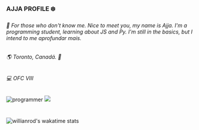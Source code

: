 ###  AJJA PROFILE ❄️

###### 🌠 For those who don't know me. Nice to meet you, my name is Ajja. I'm a programming student, learning about JS and Py. I'm still in the basics, but I intend to  me aprofundar mais.

###### 🌎 Toronto, Canadá. 🍁

######  💻 OFC VIII

![programmer](https://github.com/dcAjja/dcAjja/blob/main/programmer.gif) [](https://github-readme-stats.vercel.app/api/top-langs/?Username=anuraghazra&layout=compact)
<a href= "https://github.com/anuraghazra/github-readme-stats">
  <img align = " center " src = "https://github-readme-stats.vercel.app/api/top-langs/?username=anuraghazra&layout=compact" />
</a>


#
![willianrod's wakatime stats](https://github-readme-stats.vercel.app/api/wakatime?username=willianrod) 






